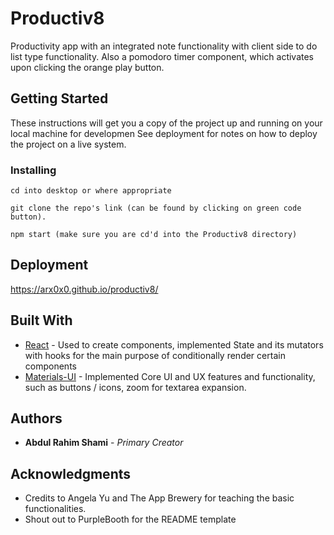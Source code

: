 # Productiv8

Productivity app with an integrated note functionality with client side to do list type functionality. Also a pomodoro timer component, which activates upon clicking the orange play button.

## Getting Started

These instructions will get you a copy of the project up and running on your local machine for developmen See deployment for notes on how to deploy the project on a live system.

### Installing
```
cd into desktop or where appropriate
```

```
git clone the repo's link (can be found by clicking on green code button).
```

```
npm start (make sure you are cd'd into the Productiv8 directory)
```

## Deployment

https://arx0x0.github.io/productiv8/

## Built With

* [React](http://www.dropwizard.io/1.0.2/docs/) - Used to create components, implemented State and its mutators with hooks for the main purpose of conditionally render certain components
* [Materials-UI](https://maven.apache.org/) - Implemented Core UI and UX features and functionality, such as buttons / icons, zoom for textarea expansion.

## Authors

* **Abdul Rahim Shami** - *Primary Creator* 

## Acknowledgments

* Credits to Angela Yu and The App Brewery for teaching the basic functionalities. 
* Shout out to PurpleBooth for the README template
